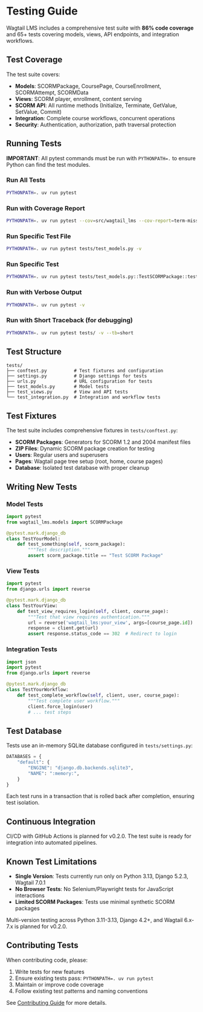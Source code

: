 # Testing Guide

Wagtail LMS includes a comprehensive test suite with **86% code coverage** and 65+ tests covering models, views, API endpoints, and integration workflows.

## Test Coverage

The test suite covers:

- **Models**: SCORMPackage, CoursePage, CourseEnrollment, SCORMAttempt, SCORMData
- **Views**: SCORM player, enrollment, content serving
- **SCORM API**: All runtime methods (Initialize, Terminate, GetValue, SetValue, Commit)
- **Integration**: Complete course workflows, concurrent operations
- **Security**: Authentication, authorization, path traversal protection

## Running Tests

**IMPORTANT**: All pytest commands must be run with `PYTHONPATH=.` to ensure Python can find the test modules.

### Run All Tests

```bash
PYTHONPATH=. uv run pytest
```

### Run with Coverage Report

```bash
PYTHONPATH=. uv run pytest --cov=src/wagtail_lms --cov-report=term-missing
```

### Run Specific Test File

```bash
PYTHONPATH=. uv run pytest tests/test_models.py -v
```

### Run Specific Test

```bash
PYTHONPATH=. uv run pytest tests/test_models.py::TestSCORMPackage::test_create_scorm_package -v
```

### Run with Verbose Output

```bash
PYTHONPATH=. uv run pytest -v
```

### Run with Short Traceback (for debugging)

```bash
PYTHONPATH=. uv run pytest tests/ -v --tb=short
```

## Test Structure

```text
tests/
├── conftest.py          # Test fixtures and configuration
├── settings.py          # Django settings for tests
├── urls.py              # URL configuration for tests
├── test_models.py       # Model tests
├── test_views.py        # View and API tests
└── test_integration.py  # Integration and workflow tests
```

## Test Fixtures

The test suite includes comprehensive fixtures in `tests/conftest.py`:

- **SCORM Packages**: Generators for SCORM 1.2 and 2004 manifest files
- **ZIP Files**: Dynamic SCORM package creation for testing
- **Users**: Regular users and superusers
- **Pages**: Wagtail page tree setup (root, home, course pages)
- **Database**: Isolated test database with proper cleanup

## Writing New Tests

### Model Tests

```python
import pytest
from wagtail_lms.models import SCORMPackage

@pytest.mark.django_db
class TestYourModel:
    def test_something(self, scorm_package):
        """Test description."""
        assert scorm_package.title == "Test SCORM Package"
```

### View Tests

```python
import pytest
from django.urls import reverse

@pytest.mark.django_db
class TestYourView:
    def test_view_requires_login(self, client, course_page):
        """Test that view requires authentication."""
        url = reverse('wagtail_lms:your_view', args=[course_page.id])
        response = client.get(url)
        assert response.status_code == 302  # Redirect to login
```

### Integration Tests

```python
import json
import pytest
from django.urls import reverse

@pytest.mark.django_db
class TestYourWorkflow:
    def test_complete_workflow(self, client, user, course_page):
        """Test complete user workflow."""
        client.force_login(user)
        # ... test steps
```

## Test Database

Tests use an in-memory SQLite database configured in `tests/settings.py`:

```python
DATABASES = {
    "default": {
        "ENGINE": "django.db.backends.sqlite3",
        "NAME": ":memory:",
    }
}
```

Each test runs in a transaction that is rolled back after completion, ensuring test isolation.

## Continuous Integration

CI/CD with GitHub Actions is planned for v0.2.0. The test suite is ready for integration into automated pipelines.

## Known Test Limitations

- **Single Version**: Tests currently run only on Python 3.13, Django 5.2.3, Wagtail 7.0.1
- **No Browser Tests**: No Selenium/Playwright tests for JavaScript interactions
- **Limited SCORM Packages**: Tests use minimal synthetic SCORM packages

Multi-version testing across Python 3.11-3.13, Django 4.2+, and Wagtail 6.x-7.x is planned for v0.2.0.

## Contributing Tests

When contributing code, please:

1. Write tests for new features
2. Ensure existing tests pass: `PYTHONPATH=. uv run pytest`
3. Maintain or improve code coverage
4. Follow existing test patterns and naming conventions

See [Contributing Guide](contributing.md) for more details.

